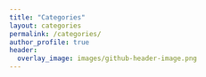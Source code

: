 ```yaml
---
title: "Categories"
layout: categories
permalink: /categories/
author_profile: true
header:
  overlay_image: images/github-header-image.png
---
```


